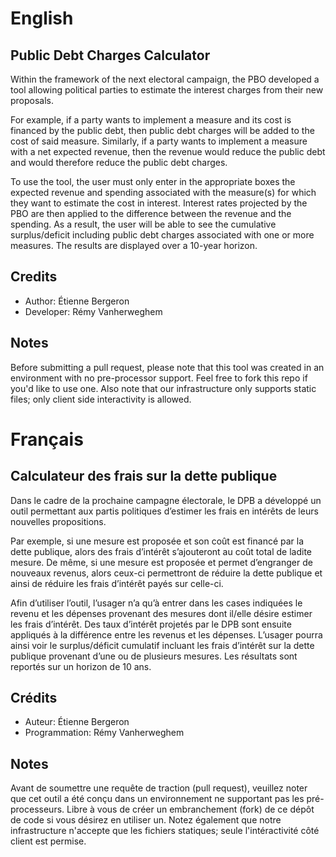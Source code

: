 # English

## Public Debt Charges Calculator

Within the framework of the next electoral campaign, the PBO developed a tool allowing political parties to estimate the interest charges from their new proposals.

For example, if a party wants to implement a measure and its cost is financed by the public debt, then public debt charges will be added to the cost of said measure. Similarly, if a party wants to implement a measure with a net expected revenue, then the revenue would reduce the public debt and would therefore reduce the public debt charges.

To use the tool, the user must only enter in the appropriate boxes the expected revenue and spending associated with the measure(s) for which they want to estimate the cost in interest. Interest rates projected by the PBO are then applied to the difference between the revenue and the spending. As a result, the user will be able to see the cumulative surplus/deficit including public debt charges associated with one or more measures. The results are displayed over a 10-year horizon.

## Credits

- Author: Étienne Bergeron
- Developer: Rémy Vanherweghem

## Notes

Before submitting a pull request, please note that this tool was created in an environment with no pre-processor support. Feel free to fork this repo if you'd like to use one. Also note that our infrastructure only supports static files; only client side interactivity is allowed.

# Français

## Calculateur des frais sur la dette publique

Dans le cadre de la prochaine campagne électorale, le DPB a développé un outil permettant aux partis politiques d’estimer les frais en intérêts de leurs nouvelles propositions.

Par exemple, si une mesure est proposée et son coût est financé par la dette publique, alors des frais d’intérêt s’ajouteront au coût total de ladite mesure. De même, si une mesure est proposée et permet d’engranger de nouveaux revenus, alors ceux-ci permettront de réduire la dette publique et ainsi de réduire les frais d’intérêt payés sur celle-ci.

Afin d’utiliser l’outil, l’usager n’a qu’à entrer dans les cases indiquées le revenu et les dépenses provenant des mesures dont il/elle désire estimer les frais d’intérêt. Des taux d’intérêt projetés par le DPB sont ensuite appliqués à la différence entre les revenus et les dépenses. L’usager pourra ainsi voir le surplus/déficit cumulatif incluant les frais d’intérêt sur la dette publique provenant d’une ou de plusieurs mesures. Les résultats sont reportés sur un horizon de 10 ans.

## Crédits

- Auteur: Étienne Bergeron
- Programmation: Rémy Vanherweghem

## Notes

Avant de soumettre une requête de traction (pull request), veuillez noter que cet outil a été conçu dans un environnement ne supportant pas les pré-processeurs. Libre à vous de créer un embranchement (fork) de ce dépôt de code si vous désirez en utiliser un. Notez également que notre infrastructure n'accepte que les fichiers statiques; seule l'intéractivité côté client est permise.
